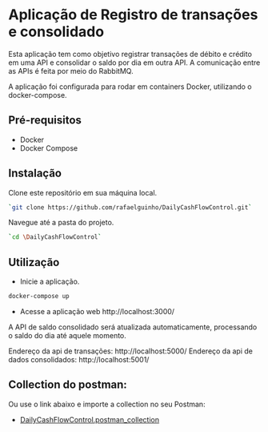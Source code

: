 # Aplicação de Registro de transações e consolidado
Esta aplicação tem como objetivo registrar transações de débito e crédito em uma API e consolidar o saldo por dia em outra API. A comunicação entre as APIs é feita por meio do RabbitMQ.

A aplicação foi configurada para rodar em containers Docker, utilizando o docker-compose.

## Pré-requisitos
- Docker
- Docker Compose

## Instalação

Clone este repositório em sua máquina local.
```bash
`git clone https://github.com/rafaelguinho/DailyCashFlowControl.git`
```
Navegue até a pasta do projeto.
```bash
`cd \DailyCashFlowControl`
```
## Utilização

- Inicie a aplicação.
```bash
docker-compose up
```
- Acesse a aplicação web http://localhost:3000/

A API de saldo consolidado será atualizada automaticamente, processando o saldo do dia até aquele momento.

Endereço da api de transações: http://localhost:5000/
Endereço da api de dados consolidados: http://localhost:5001/

## Collection do postman:

   Ou use o link abaixo e importe a collection no seu Postman:

- [DailyCashFlowControl.postman_collection](DailyCashFlowControl.postman_collection.json)
